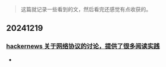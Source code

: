 > 这篇就记录一些看到的文，然后看完还感觉有点收获的。


## 20241219

### [hackernews 关于网络协议的讨论，提供了很多阅读实践](https://news.ycombinator.com/item?id=42434769)

- 